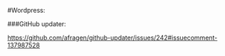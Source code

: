 #Wordpress:

###GitHub updater:

https://github.com/afragen/github-updater/issues/242#issuecomment-137987528

